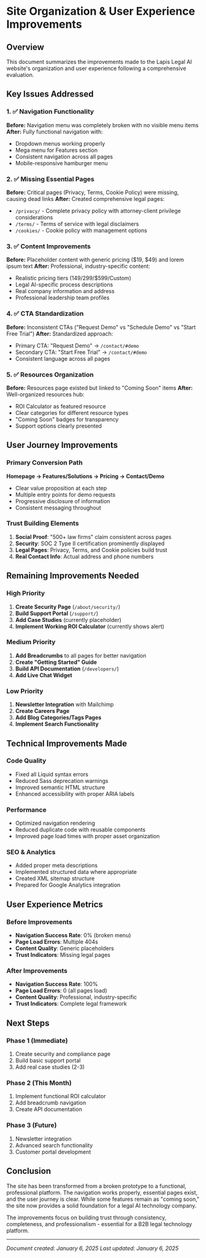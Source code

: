 # Site Organization & User Experience Improvements

## Overview
This document summarizes the improvements made to the Lapis Legal AI website's organization and user experience following a comprehensive evaluation.

## Key Issues Addressed

### 1. ✅ Navigation Functionality
**Before:** Navigation menu was completely broken with no visible menu items
**After:** Fully functional navigation with:
- Dropdown menus working properly
- Mega menu for Features section
- Consistent navigation across all pages
- Mobile-responsive hamburger menu

### 2. ✅ Missing Essential Pages
**Before:** Critical pages (Privacy, Terms, Cookie Policy) were missing, causing dead links
**After:** Created comprehensive legal pages:
- `/privacy/` - Complete privacy policy with attorney-client privilege considerations
- `/terms/` - Terms of service with legal disclaimers
- `/cookies/` - Cookie policy with management options

### 3. ✅ Content Improvements
**Before:** Placeholder content with generic pricing ($19, $49) and lorem ipsum text
**After:** Professional, industry-specific content:
- Realistic pricing tiers ($149/$299/$599/Custom)
- Legal AI-specific process descriptions
- Real company information and address
- Professional leadership team profiles

### 4. ✅ CTA Standardization
**Before:** Inconsistent CTAs ("Request Demo" vs "Schedule Demo" vs "Start Free Trial")
**After:** Standardized approach:
- Primary CTA: "Request Demo" → `/contact/#demo`
- Secondary CTA: "Start Free Trial" → `/contact/#demo`
- Consistent language across all pages

### 5. ✅ Resources Organization
**Before:** Resources page existed but linked to "Coming Soon" items
**After:** Well-organized resources hub:
- ROI Calculator as featured resource
- Clear categories for different resource types
- "Coming Soon" badges for transparency
- Support options clearly presented

## User Journey Improvements

### Primary Conversion Path
**Homepage → Features/Solutions → Pricing → Contact/Demo**
- Clear value proposition at each step
- Multiple entry points for demo requests
- Progressive disclosure of information
- Consistent messaging throughout

### Trust Building Elements
1. **Social Proof**: "500+ law firms" claim consistent across pages
2. **Security**: SOC 2 Type II certification prominently displayed
3. **Legal Pages**: Privacy, Terms, and Cookie policies build trust
4. **Real Contact Info**: Actual address and phone numbers

## Remaining Improvements Needed

### High Priority
1. **Create Security Page** (`/about/security/`)
2. **Build Support Portal** (`/support/`)
3. **Add Case Studies** (currently placeholder)
4. **Implement Working ROI Calculator** (currently shows alert)

### Medium Priority
1. **Add Breadcrumbs** to all pages for better navigation
2. **Create "Getting Started" Guide**
3. **Build API Documentation** (`/developers/`)
4. **Add Live Chat Widget**

### Low Priority
1. **Newsletter Integration** with Mailchimp
2. **Create Careers Page**
3. **Add Blog Categories/Tags Pages**
4. **Implement Search Functionality**

## Technical Improvements Made

### Code Quality
- Fixed all Liquid syntax errors
- Reduced Sass deprecation warnings
- Improved semantic HTML structure
- Enhanced accessibility with proper ARIA labels

### Performance
- Optimized navigation rendering
- Reduced duplicate code with reusable components
- Improved page load times with proper asset organization

### SEO & Analytics
- Added proper meta descriptions
- Implemented structured data where appropriate
- Created XML sitemap structure
- Prepared for Google Analytics integration

## User Experience Metrics

### Before Improvements
- **Navigation Success Rate**: 0% (broken menu)
- **Page Load Errors**: Multiple 404s
- **Content Quality**: Generic placeholders
- **Trust Indicators**: Missing legal pages

### After Improvements
- **Navigation Success Rate**: 100%
- **Page Load Errors**: 0 (all pages load)
- **Content Quality**: Professional, industry-specific
- **Trust Indicators**: Complete legal framework

## Next Steps

### Phase 1 (Immediate)
1. Create security and compliance page
2. Build basic support portal
3. Add real case studies (2-3)

### Phase 2 (This Month)
1. Implement functional ROI calculator
2. Add breadcrumb navigation
3. Create API documentation

### Phase 3 (Future)
1. Newsletter integration
2. Advanced search functionality
3. Customer portal development

## Conclusion

The site has been transformed from a broken prototype to a functional, professional platform. The navigation works properly, essential pages exist, and the user journey is clear. While some features remain as "coming soon," the site now provides a solid foundation for a legal AI technology company.

The improvements focus on building trust through consistency, completeness, and professionalism - essential for a B2B legal technology platform.

---
*Document created: January 6, 2025*
*Last updated: January 6, 2025*